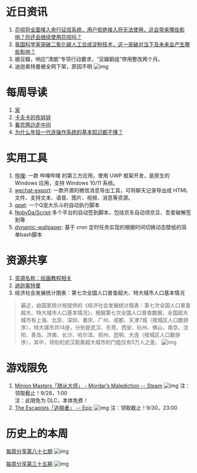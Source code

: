 # 近日资讯

1. [花呗将全面接入央行征信系统，用户拒绝接入将无法使用，这会带来哪些影响？你还会继续使用花呗吗？](https://www.zhihu.com/question/488227586)
2. [我国科学家突破二氧化碳人工合成淀粉技术，这一突破对当下及未来会产生哪些影响？](https://www.zhihu.com/question/488626676)
3. 据豆瓣，响应“清朗”专项行动要求，“豆瓣鹅组”停用整改两个月。
4. 迪迦奥特曼被全网下架，原因不明
![img](http://mmbiz.qpic.cn/sz_mmbiz_jpg/pDARXZuibAKTlyibUMNGsybQhWjd8ajhRc86hlE94EMerDIGkyicdN5LqibRrRHDGUyIg8TXwlKqfcnMkkh0ria9g5g/0?wx_fmt=jpeg)

# 每周导读

1. [家](https://mp.weixin.qq.com/s/jrTiIoTFi4MOARNQF0-ecQ)
2. [卡夫卡的布娃娃](https://mp.weixin.qq.com/s/NX4mQKVuxsLb1XONIpZnKQ)
3. [看完两边走中间](https://mp.weixin.qq.com/s/XrgPOAVHOMRbPsz_Jby_XA)
4. [为什么年轻一代连操作系统的基本知识都不懂？](https://mp.weixin.qq.com/s/PUKYUnOvQNnQSqegWgACrg)

# 实用工具

1. [哔哩](https://github.com/Richasy/Bili.Uwp): 一款 哔哩哔哩 的第三方应用，使用 UWP 框架开发，是原生的 Windows 应用，支持 Windows 10/11 系统。
2. [wechat-export](https://github.com/luin/wechat-export): 一款开源的微信消息导出工具，可将聊天记录导出成 HTML 文件、支持文本、语音、图片、视频、消息等资源。
3. [qpet](https://github.com/ireflux/qpet): 一个Q宠大乐斗的自动执行脚本
4. [NobyDa/Script](https://github.com/NobyDa/Script):多个平台的自动签到脚本，包括京东自动领京豆、吾爱破解签到等
5. [dynamic-wallpaper](https://github.com/adi1090x/dynamic-wallpaper): 基于 cron 定时任务实现的根据时间切换动态壁纸的简单bash脚本

# 资源共享

1. [资源名称：绘画教程相关](https://www.aliyundrive.com/s/MjNTxTnemo9)
2. [迪迦奥特曼](https://www.aliyundrive.com/s/ADkeaV37RCm)
3. 经济社会发展统计图表：第七次全国人口普查超大、特大城市人口基本情况
> 最近，由国家统计局提供的《经济社会发展统计图表：第七次全国人口普查超大、特大城市人口基本情况》，根据第七次全国人口普查数据，全国超大城市有上海、北京、深圳、重庆、广州、成都、天津7城（按城区人口数排序），特大城市共14座，分别是武汉、东莞、西安、杭州、佛山、南京、沈阳、青岛、济南、长沙、哈尔滨、郑州、昆明、大连（按城区人口数排序），其中，领衔的武汉距离超大城市的门槛仅有5万人之差。
![img](http://mmbiz.qpic.cn/sz_mmbiz_png/pDARXZuibAKTlyibUMNGsybQhWjd8ajhRcaKYJQrlJibcJpkEcp58CDOjN5Bv9DVcJhXPv8wdXicIn5pWMS8tCG3XQ/0?wx_fmt=png)

# 游戏限免

1. [Minion Masters「随从大师」 - Mordar’s Malediction -- Steam](https://store.steampowered.com/app/1748780/Minion_Masters__Mordars_Malediction/)
![img](http://mmbiz.qpic.cn/sz_mmbiz_png/pDARXZuibAKTlyibUMNGsybQhWjd8ajhRccpBws5xibukQACcXWrW1r5IibVRNUkiavUC4WOKTkX2mqeFfRS5bgMz3g/0?wx_fmt=png)
注：领取截止！9/28，1:00  
注：此限免为 DLC，本体免费！
2. [The Escapists「逃脱者」 -- Epic](https://www.epicgames.com/store/en-US/p/the-escapists)
![img](http://mmbiz.qpic.cn/sz_mmbiz_png/pDARXZuibAKTlyibUMNGsybQhWjd8ajhRc0gvxXticTGats5bOAOVtoVYkXicYs7f0NMVicO7eMeTia8oEWuUcmyOxmw/0?wx_fmt=png)
注：领取截止！9/30，23:00

# 历史上的本周

[每周分享第八十七期](https://mp.weixin.qq.com/s/059WELj2f_ofO9MIScEBxA)
![img](https://mmbiz.qpic.cn/sz_mmbiz_jpg/pDARXZuibAKQb0ja2kty3VIcvhnYkZvlHT7ibUjO10KCaJO9qLvw2uNcPxFdmxSf4mMs83OElgA0qfjXZpT0mvmA/640?wx_fmt=jpeg&tp=webp&wxfrom=5&wx_lazy=1&wx_co=1)

[每周分享第三十五期](https://mp.weixin.qq.com/s?__biz=MzI3MDA2MDA3NQ==&mid=2657570459&idx=1&sn=c172a27047b2138482346f4ed2fcb550&scene=21#wechat_redirect)
![img](https://mmbiz.qpic.cn/mmbiz_jpg/pDARXZuibAKQKgw11mAK4bNBRic447dlicfl0r0FicZpWibXG3tmstFzNwZQtbCm6OPlXGvu9FJia9OoxgfrftPpY2sQ/640?wx_fmt=jpeg&tp=webp&wxfrom=5&wx_lazy=1&wx_co=1)